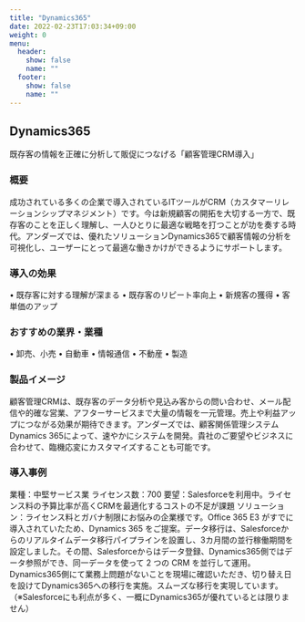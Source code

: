 ```yaml
---
title: "Dynamics365"
date: 2022-02-23T17:03:34+09:00
weight: 0
menu:
  header:
    show: false
    name: ""
  footer:
    show: false
    name: ""
---
```


## Dynamics365
既存客の情報を正確に分析して販促につなげる「顧客管理CRM導入」

### 概要
成功されている多くの企業で導入されているITツールがCRM（カスタマーリレーションシップマネジメント）です。今は新規顧客の開拓を大切する一方で、既存客のことを正しく理解し、一人ひとりに最適な戦略を打つことが功を奏する時代。アンダーズでは、優れたソリューションDynamics365で顧客情報の分析を可視化し、ユーザーにとって最適な働きかけができるようにサポートします。

### 導入の効果
•	既存客に対する理解が深まる
•	既存客のリピート率向上
•	新規客の獲得
•	客単価のアップ

### おすすめの業界・業種
•	卸売、小売
•	自動車
•	情報通信
•	不動産
•	製造

### 製品イメージ
顧客管理CRMは、既存客のデータ分析や見込み客からの問い合わせ、メール配信や的確な営業、アフターサービスまで大量の情報を一元管理。売上や利益アップにつながる効果が期待できます。アンダーズでは、顧客関係管理システム Dynamics 365によって、速やかにシステムを開発。貴社のご要望やビジネスに合わせて、臨機応変にカスタマイズすることも可能です。

### 導入事例
業種：中堅サービス業
ライセンス数：700
要望：Salesforceを利用中。ライセンス料の予算比率が高くCRMを最適化するコストの不足が課題
ソリューション：ライセンス料とガバナ制限にお悩みの企業様です。Office 365 E3 がすでに導入されていたため、Dynamics 365 をご提案。データ移行は、Salesforceからのリアルタイムデータ移行パイプラインを設置し、3カ月間の並行稼働期間を設定しました。その間、Salesforceからはデータ登録、Dynamics365側ではデータ参照ができ、同一データを使って 2 つの CRM を並行して運用。Dynamics365側にて業務上問題がないことを現場に確認いただき、切り替え日を設けてDynamics365への移行を実施。スムーズな移行を実現しています。
（※Salesforceにも利点が多く、一概にDynamics365が優れているとは限りません）